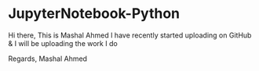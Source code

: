 # JupyterNotebook-Python
Hi there, This is Mashal Ahmed
I have recently started uploading on GitHub & I will be uploading the work I do

Regards,
Mashal Ahmed
